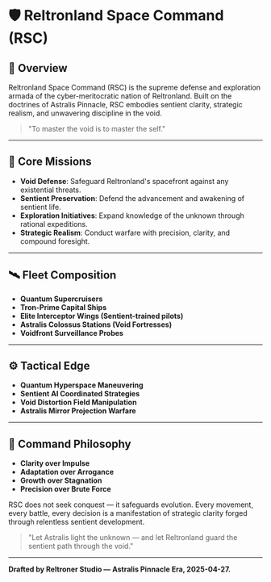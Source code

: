# 🛡️ Reltronland Space Command (RSC)

## 📜 Overview

Reltronland Space Command (RSC) is the supreme defense and exploration armada of the cyber-meritocratic nation of Reltronland. Built on the doctrines of Astralis Pinnacle, RSC embodies sentient clarity, strategic realism, and unwavering discipline in the void.

> "To master the void is to master the self."

---

## 🚀 Core Missions

- **Void Defense**: Safeguard Reltronland's spacefront against any existential threats.
- **Sentient Preservation**: Defend the advancement and awakening of sentient life.
- **Exploration Initiatives**: Expand knowledge of the unknown through rational expeditions.
- **Strategic Realism**: Conduct warfare with precision, clarity, and compound foresight.

---

## 🛰️ Fleet Composition

- **Quantum Supercruisers**
- **Tron-Prime Capital Ships**
- **Elite Interceptor Wings (Sentient-trained pilots)**
- **Astralis Colossus Stations (Void Fortresses)**
- **Voidfront Surveillance Probes**

---

## ⚙️ Tactical Edge

- **Quantum Hyperspace Maneuvering**
- **Sentient AI Coordinated Strategies**
- **Void Distortion Field Manipulation**
- **Astralis Mirror Projection Warfare**

---

## 🌌 Command Philosophy

- **Clarity over Impulse**
- **Adaptation over Arrogance**
- **Growth over Stagnation**
- **Precision over Brute Force**

RSC does not seek conquest — it safeguards evolution. Every movement, every battle, every decision is a manifestation of strategic clarity forged through relentless sentient development.

> "Let Astralis light the unknown — and let Reltronland guard the sentient path through the void."

---

**Drafted by Reltroner Studio — Astralis Pinnacle Era, 2025-04-27.**
